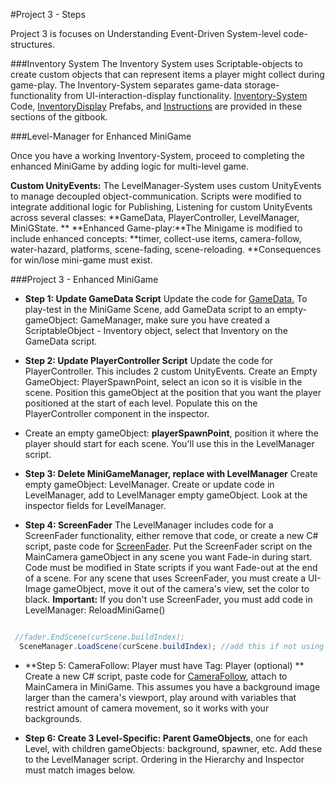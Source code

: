 #Project 3 - Steps

Project 3 is focuses on Understanding Event-Driven System-level code-structures.  

###Inventory System
The Inventory System uses Scriptable-objects to create custom objects that can represent items a player might collect during game-play.  The Inventory-System separates game-data storage-functionality from UI-interaction-display functionality. [Inventory-System ](/project-2-dictionaries-to-store-data/inventory-scriptableobject.md)Code, [InventoryDisplay](/project-2-dictionaries-to-store-data/inventory-scriptableobject/inventory-display-slot.md) Prefabs, and [Instructions](/project-2-dictionaries-to-store-data/inventory-scriptableobject/inventory-display-slot.md) are provided in these sections of the gitbook.

###Level-Manager for Enhanced MiniGame

Once you have a working Inventory-System, proceed to completing the enhanced MiniGame by adding logic for multi-level game.  

**Custom UnityEvents:** The LevelManager-System uses custom UnityEvents to manage decoupled object-communication. Scripts were modified to integrate additional logic for Publishing, Listening for custom UnityEvents across several classes: **GameData, PlayerController, LevelManager, MiniGState.
**
**Enhanced Game-play:**The Minigame is modified to include enhanced concepts:  **timer, collect-use items, camera-follow, water-hazard, platforms, scene-fading, scene-reloading. **Consequences for win/lose mini-game must exist.

###Project 3 - Enhanced MiniGame 

- **Step 1: Update GameData Script** Update the code for [GameData.](/class-code-examples/gamedata-final.md)  To play-test in the MiniGame Scene, add GameData script to an empty-gameObject: GameManager, make sure you have created a ScriptableObject - Inventory object, select that Inventory on the GameData script. 

- **Step 2:  Update PlayerController Script**  Update the code for PlayerController. This includes 2 custom UnityEvents.  Create an Empty GameObject:  PlayerSpawnPoint, select an icon so it is visible in the scene.  Position this gameObject at the position that you want the player positioned at the start of each level.  Populate this on the PlayerController component in the inspector.

- Create an empty gameObject: **playerSpawnPoint**, position it where the player should start for each scene.  You'll use this in the LevelManager script.

- **Step 3:  Delete MiniGameManager, replace with LevelManager**
Create empty gameObject: LevelManager.  Create or update code in LevelManager, add to LevelManager empty gameObject.  Look at the inspector fields for LevelManager.

- **Step 4:  ScreenFader**   The LevelManager includes code for a ScreenFader functionality, either remove that code, or create a new C# script, paste code for [ScreenFader](/class-code-examples/screenfader.md).  Put the ScreenFader script on the MainCamera gameObject in any scene you want Fade-in during start.  Code must be modified in State scripts if you want Fade-out at the end of a scene.  For any scene that uses ScreenFader, you must create a UI-Image gameObject, move it out of the camera's view, set the color to black. 
**Important:** If you don't use ScreenFader, you must add code in LevelManager: ReloadMiniGame()


```java

 //fader.EndScene(curScene.buildIndex);
  SceneManager.LoadScene(curScene.buildIndex); //add this if not using fader
```


      

- **Step 5:  CameraFollow: Player must have Tag: Player (optional) **  Create a new C# script, paste code for [CameraFollow](/cameraFollow), attach to MainCamera in MiniGame.  This assumes you have a background image larger than the camera's viewport, play around with variables that restrict amount of camera movement, so it works with your backgrounds.


- **Step 6:  Create 3 Level-Specific: Parent GameObjects**, one for each Level, with children gameObjects: background, spawner, etc.  Add these to the LevelManager script.  Ordering in the Hierarchy and Inspector must match images below.








